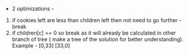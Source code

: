 * 2  optimizations -
1.  if cookies left are less than children left then not need to go further - break
2.  if children[c] == 0 so break as it will already be calculated in other branch of tree ( make a tree of the solution for better understanding). Example - [0,33] [33,0]